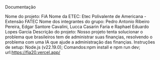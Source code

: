 Documentação

Nome do projeto: FiA
Nome da ETEC: Etec Polivalente de Americana - Extensão FATEC
Nome dos integrantes do grupo: Pedro Antonio Ribeiro Pereira, Edgar Santore Cavalini, Lucca Casarin Faria e Raphael Eduardo Lopes Garcia
Descrição do projeto: Nosso projeto tenta solucionar o problema que brasileiros tem de administrar suas finançias, resolvendo o problema com uma IA que ajude a administração das finançias.
Instruções de setup:
Node.js (v22.19.0);
Comandos:npm install e npm run dev;
url:https://fia20.vercel.app/
